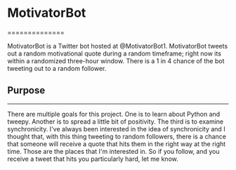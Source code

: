 # MotivatorBot
==============

MotivatorBot is a Twitter bot hosted at @MotivatorBot1. MotivatorBot tweets out a random motivational quote during a random timeframe; right now its within a randomized three-hour window.
There is a 1 in 4 chance of the bot tweeting out to a random follower.

## Purpose
----------

There are multiple goals for this project. One is to learn about Python and tweepy. Another is to spread a little bit of positivity. The third is to examine synchronicity. I've always been interested in the idea of synchronicity and I thought that, with this thing tweeting to random followers, there is a chance that someone will receive a quote that hits them in the right way at the right time. Those are the places that I'm interested in. So if you follow, and you receive a tweet that hits you particularly hard, let me know.
